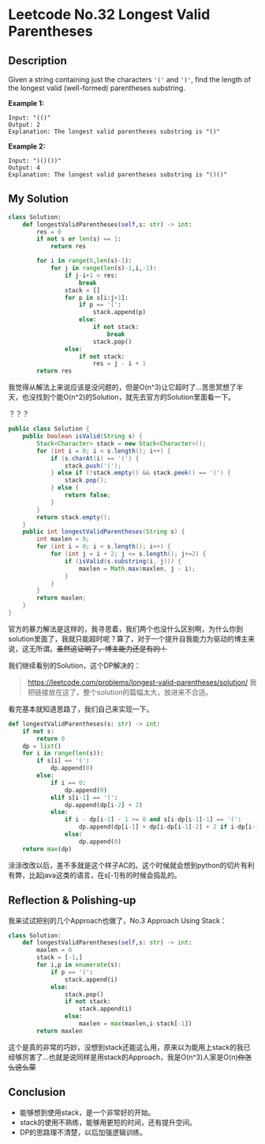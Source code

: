 # Leetcode No.32 Longest Valid Parentheses

## Description

Given a string containing just the characters `'('` and `')'`, find the length of the longest valid (well-formed) parentheses substring.

**Example 1:**

```
Input: "(()"
Output: 2
Explanation: The longest valid parentheses substring is "()"
```

**Example 2:**

```
Input: ")()())"
Output: 4
Explanation: The longest valid parentheses substring is "()()"
```

## My Solution

```python
class Solution:
    def longestValidParentheses(self,s: str) -> int:
        res = 0
        if not s or len(s) == 1:
            return res

        for i in range(0,len(s)-1):
            for j in range(len(s)-1,i,-1):
                if j-i+1 < res:
                    break
                stack = []
                for p in s[i:j+1]:
                    if p == '(':
                        stack.append(p)
                    else:
                        if not stack:
                            break
                        stack.pop()
                else:
                    if not stack:
                        res = j - i + 1
        return res
```

我觉得从解法上来说应该是没问题的，但是O(n^3)让它超时了...苦思冥想了半天，也没找到个能O(n^2)的Solution，就先去官方的Solution里面看一下。

？？？

```java
public class Solution {
    public boolean isValid(String s) {
        Stack<Character> stack = new Stack<Character>();
        for (int i = 0; i < s.length(); i++) {
            if (s.charAt(i) == '(') {
                stack.push('(');
            } else if (!stack.empty() && stack.peek() == '(') {
                stack.pop();
            } else {
                return false;
            }
        }
        return stack.empty();
    }
    public int longestValidParentheses(String s) {
        int maxlen = 0;
        for (int i = 0; i < s.length(); i++) {
            for (int j = i + 2; j <= s.length(); j+=2) {
                if (isValid(s.substring(i, j))) {
                    maxlen = Math.max(maxlen, j - i);
                }
            }
        }
        return maxlen;
    }
}
```

官方的暴力解法是这样的，我寻思着，我们两个也没什么区别啊，为什么你到solution里面了，我就只能超时呢？算了，对于一个提升自我能力为驱动的博主来说，这无所谓。~~虽然这证明了，博主能力还是有的！~~

我们继续看别的Solution，这个DP解决的：

> https://leetcode.com/problems/longest-valid-parentheses/solution/ 我把链接放在这了，整个solution的篇幅太大，放进来不合适。

看完基本就知道思路了，我们自己来实现一下。

```python
def longestValidParentheses(s: str) -> int:
    if not s:
        return 0
    dp = list()
    for i in range(len(s)):
        if s[i] == '(':
            dp.append(0)
        else:
            if i == 0:
                dp.append(0)
            elif s[i-1] == '(':
                dp.append(dp[i-2] + 2)
            else:
                if i - dp[i-1] - 1 >= 0 and s[i-dp[i-1]-1] == '(':
                    dp.append(dp[i-1] + dp[i-dp[i-1]-2] + 2 if i-dp[i-1]-2 >= 0 else dp[i-1] + 2)
                else:
                    dp.append(0)
    return max(dp)
```

涂涂改改以后，差不多就是这个样子AC的。这个时候就会想到python的切片有利有弊，比起java这类的语言，在s[-1]有的时候会捣乱的。

## Reflection & Polishing-up

我来试试把别的几个Approach也做了，No.3 Approach Using Stack：

```python
class Solution:
    def longestValidParentheses(self,s: str) -> int:
        maxlen = 0
        stack = [-1,]
        for i,p in enumerate(s):
            if p == '(':
                stack.append(i)
            else:
                stack.pop()
                if not stack:
                    stack.append(i)
                else:
                    maxlen = max(maxlen,i-stack[-1])
        return maxlen
```

这个是真的非常的巧妙，没想到stack还能这么用，原来以为能用上stack的我已经够厉害了...也就是说同样是用stack的Approach，我是O(n^3)人家是O(n)~~你怎么这么菜~~

## Conclusion

- 能够想到使用stack，是一个非常好的开始。
- stack的使用不熟练，能够用更短的时间，还有提升空间。
- DP的思路理不清楚，以后加强逻辑训练。